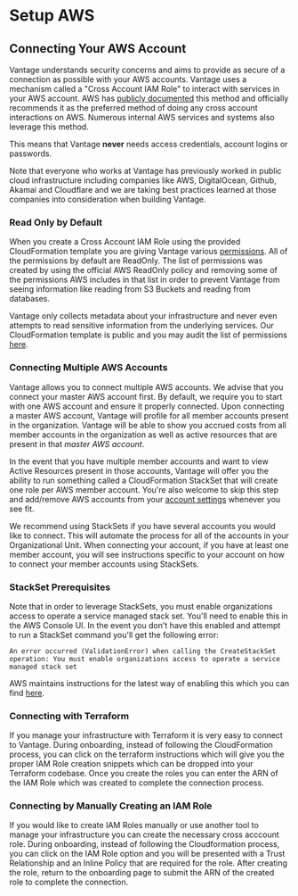 # Setup AWS

## Connecting Your AWS Account

Vantage understands security concerns and aims to provide as secure of a connection as possible with your AWS accounts. Vantage uses a mechanism called a "Cross Account IAM Role" to interact with services in your AWS account. AWS has [publicly documented](https://aws.amazon.com/blogs/apn/securely-accessing-customer-aws-accounts-with-cross-account-iam-roles/) this method and officially recommends it as the preferred method of doing any cross account interactions on AWS. Numerous internal AWS services and systems also leverage this method. 

This means that Vantage **never** needs access credentials, account logins or passwords. 

Note that everyone who works at Vantage has previously worked in public cloud infrastructure including companies like AWS, DigitalOcean, Github, Akamai and Cloudflare and we are taking best practices learned at those companies into consideration when building Vantage. 


### Read Only by Default

When you create a Cross Account IAM Role using the provided CloudFormation template you are giving Vantage various [permissions](https://docs.vantage.sh/permissions_aws/). All of the permissions by default are ReadOnly. The list of permissions was created by using the official AWS ReadOnly policy and removing some of the permissions AWS includes in that list in order to prevent Vantage from seeing information like reading from S3 Buckets and reading from databases.

Vantage only collects metadata about your infrastructure and never even attempts to read sensitive information from the underlying services. Our CloudFormation template is public and you may audit the list of permissions [here](https://vantage-public.s3.amazonaws.com/vantage-integration-1642438506.json). 


### Connecting Multiple AWS Accounts

Vantage allows you to connect multiple AWS accounts. We advise that you connect your master AWS account first. By default, we require you to start with one AWS account and ensure it properly connected. Upon connecting a master AWS account, Vantage will profile for all member accounts present in the organization. Vantage will be able to show you accrued costs from all member accounts in the organization as well as active resources that are present in that _master AWS account_.

In the event that you have multiple member accounts and want to view Active Resources present in those accounts, Vantage will offer you the ability to run something called a CloudFormation StackSet that will create one role per AWS member account. You're also welcome to skip this step and add/remove AWS accounts from your [account settings](https://console.vantage.sh/settings/organization/workspaces) whenever you see fit.

We recommend using StackSets if you have several accounts you would like to connect. This will automate the process for all of the accounts in your Organizational Unit. When connecting your account, if you have at least one member account, you will see instructions specific to your account on how to connect your member accounts using StackSets.

### StackSet Prerequisites 

Note that in order to leverage StackSets, you must enable organizations access to operate a service managed stack set. You'll need to enable this in the AWS Console UI. In the event you don't have this enabled and attempt to run a StackSet command you'll get the following error:

`An error occurred (ValidationError) when calling the CreateStackSet operation: You must enable organizations access to operate a service managed stack set`

AWS maintains instructions for the latest way of enabling this which you can find [here](https://docs.aws.amazon.com/AWSCloudFormation/latest/UserGuide/stacksets-prereqs.html). 

### Connecting with Terraform

If you manage your infrastructure with Terraform it is very easy to connect to Vantage. During onboarding, instead of following the CloudFormation process, you can click on the terraform instructions which will give you the proper IAM Role creation snippets which can be dropped into your Terraform codebase. Once you create the roles you can enter the ARN of the IAM Role which was created to complete the connection process.

### Connecting by Manually Creating an IAM Role

If you would like to create IAM Roles manually or use another tool to manage your infrastructure you can create the necessary cross acccount role. During onboarding, instead of following the Cloudformation process, you can click on the IAM Role option and you will be presented with a Trust Relationship and an Inline Policy that are required for the role. After creating the role, return to the onboarding page to submit the ARN of the created role to complete the connection.






